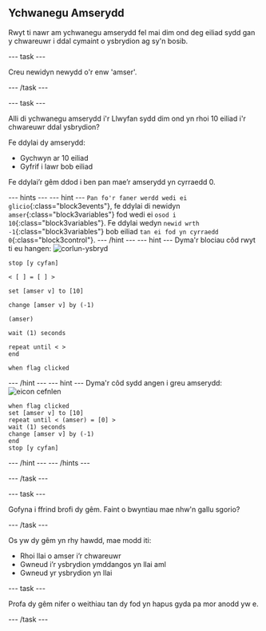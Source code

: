 ## Ychwanegu Amserydd

Rwyt ti nawr am ychwanegu amserydd fel mai dim ond deg eiliad sydd gan y chwareuwr i ddal cymaint o ysbrydion ag sy'n bosib.

--- task ---

Creu newidyn newydd o'r enw 'amser'.

--- /task ---

--- task ---

Alli di ychwanegu amserydd i'r Llwyfan sydd dim ond yn rhoi 10 eiliad i'r chwareuwr ddal ysbrydion?

Fe ddylai dy amserydd:

+ Gychwyn ar 10 eiliad
+ Gyfrif i lawr bob eiliad

Fe ddylai’r gêm ddod i ben pan mae’r amserydd yn cyrraedd 0.

--- hints ---
 --- hint --- `Pan fo'r faner werdd wedi ei glicio`{:class="block3events"}, fe ddylai di newidyn `amser`{:class="block3variables"} fod wedi ei `osod i 10`{:class="block3variables"}. Fe ddylai wedyn `newid wrth -1`{:class="block3variables"} bob eiliad `tan ei fod yn cyrraedd 0`{:class="block3control"}.
--- /hint ---
 --- hint --- Dyma'r blociau côd rwyt ti eu hangen: ![corlun-ysbryd](images/ghost-backdrop.png)

```blocks3
stop [y cyfan]

< [ ] = [ ] >

set [amser v] to [10]

change [amser v] by (-1)

(amser)

wait (1) seconds

repeat until < >
end

when flag clicked

```

--- /hint --- --- hint --- Dyma'r côd sydd angen i greu amserydd: ![eicon cefnlen](images/ghost-backdrop.png)

```blocks3
when flag clicked
set [amser v] to [10]
repeat until < (amser) = [0] >
wait (1) seconds
change [amser v] by (-1)
end
stop [y cyfan]
```

--- /hint --- --- /hints ---

--- /task ---

--- task ---

Gofyna i ffrind brofi dy gêm. Faint o bwyntiau mae nhw'n gallu sgorio?

--- /task ---

Os yw dy gêm yn rhy hawdd, mae modd iti:

+ Rhoi llai o amser i’r chwareuwr
+ Gwneud i’r ysbrydion ymddangos yn llai aml
+ Gwneud yr ysbrydion yn llai

--- task ---

Profa dy gêm nifer o weithiau tan dy fod yn hapus gyda pa mor anodd yw e.

--- /task ---